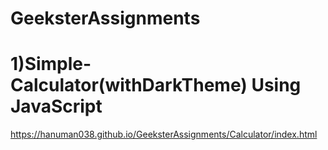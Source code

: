 # GeeksterAssignments

# 1)Simple-Calculator(withDarkTheme) Using JavaScript 
https://hanuman038.github.io/GeeksterAssignments/Calculator/index.html
